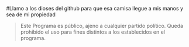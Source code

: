 #Llamo a los dioses del github para que esa camisa llegue a mis manos y sea de mi propiedad

> Este Programa es público, ajeno a cualquier partido político. 
> Queda prohibido el uso para fines distintos a los establecidos 
> en el programa.

